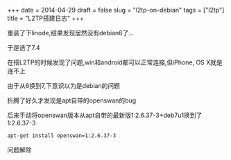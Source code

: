 +++
date = 2014-04-29
draft = false
slug = "l2tp-on-debian"
tags = ["l2tp"]
title = "L2TP搭建日志"
+++

重装了下linode,结果发现居然没有debian6了...

于是选了7.4

在搭L2TP的时候发现了问题,win和android都可以正常连接,但iPhone, OS X就是连不上

由于从6换到7,下意识以为是debian的问题

折腾了好久才发现是apt自带的openswan的bug

后来手动将openswan版本从apt自带的最新版1:2.6.37-3+deb7u1换到了1:2.6.37-3
```bash
apt-get install openswan=1:2.6.37-3
```
问题解除